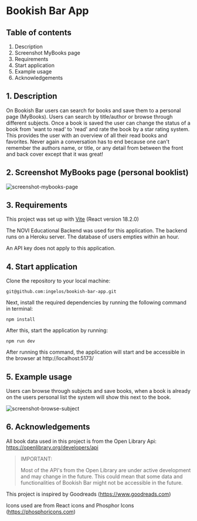# Bookish Bar App

## Table of contents
1. Description
2. Screenshot MyBooks page
3. Requirements
4. Start application
5. Example usage
6. Acknowledgements

## 1. Description
On Bookish Bar users can search for books and save them to a personal page (MyBooks).
Users can search by title/author or browse through different subjects. 
Once a book is saved the user can change the status of a book from 'want to read' to 'read' and rate the book by a star rating system.
This provides the user with an overview of all their read books and favorites.
Never again a conversation has to end because one can't remember the authors name, or title, or any detail from between the front and back cover except that it was great!

## 2. Screenshot MyBooks page (personal booklist)

![screenshot-mybooks-page](https://github.com/ingelos/bookish-bar-app/assets/142794981/a7a40661-24b4-453e-9131-44d6796d8255)

## 3. Requirements

This project was set up with [Vite](https://vitejs.dev/guide/) (React version 18.2.0)

The NOVI Educational Backend was used for this application. The backend runs on a Heroku server. The database of users empties within an hour.

An API key does not apply to this application.

## 4. Start application

Clone the repository to your local machine: 

``` 
git@github.com:ingelos/bookish-bar-app.git
```

Next, install the required dependencies by running the following command in terminal:

```
npm install
```

After this, start the application by running:

``` 
npm run dev
```

After running this command, the application will start and be accessible in the browser at http://localhost:5173/

## 5. Example usage

Users can browse through subjects and save books, when a book is already on the users personal list the system will show this next to the book.

![screenshot-browse-subject](https://github.com/ingelos/bookish-bar-app/assets/142794981/abb9ac88-2906-4dd4-92b1-b04e3b35d9bc)


## 6. Acknowledgements

All book data used in this project is from the Open Library Api:
https://openlibrary.org/developers/api

> IMPORTANT: 
> 
> Most of the API's from the Open Library are under active development and may change in the future. 
> This could mean that some data and functionalities of Bookish Bar might not be accessible in the future.


This project is inspired by Goodreads (https://www.goodreads.com)

Icons used are from React icons and Phosphor Icons (https://phosphoricons.com)

    

